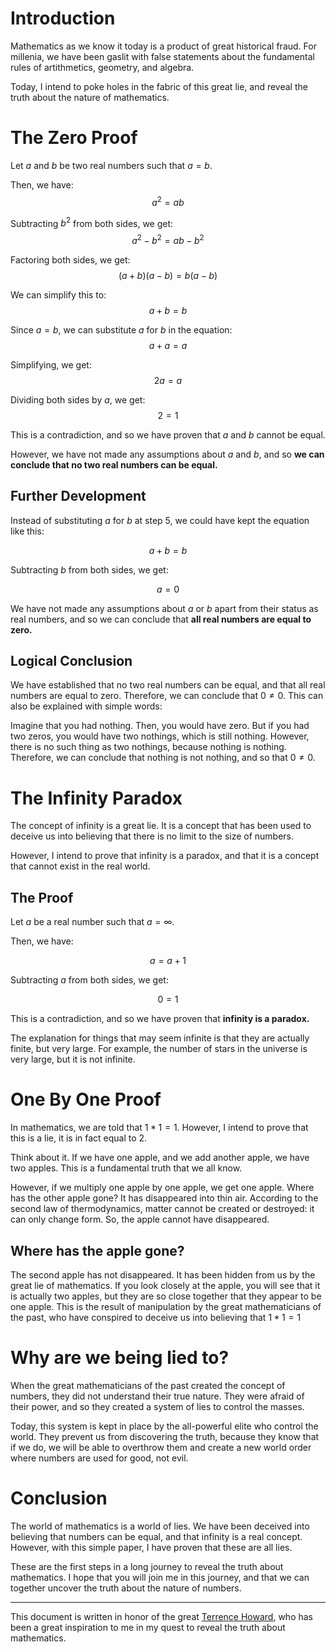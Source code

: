 # Introduction

Mathematics as we know it today is a product of great historical fraud. For millenia, we have been gaslit with false statements about the fundamental rules of artithmetics, geometry, and algebra.

Today, I intend to poke holes in the fabric of this great lie, and reveal the truth about the nature of mathematics.

# The Zero Proof

Let $a$ and $b$ be two real numbers such that $a = b$.

Then, we have:
$$a^2 = ab$$

Subtracting $b^2$ from both sides, we get:
$$a^2 - b^2 = ab - b^2$$

Factoring both sides, we get:
$$(a + b)(a - b) = b(a - b)$$

We can simplify this to:
$$a + b = b$$

Since $a = b$, we can substitute $a$ for $b$ in the equation:
$$a + a = a$$

Simplifying, we get:
$$2a = a$$

Dividing both sides by $a$, we get:
$$2 = 1$$

This is a contradiction, and so we have proven that $a$ and $b$ cannot be equal.

However, we have not made any assumptions about $a$ and $b$, and so **we can conclude that no two real numbers can be equal.**

## Further Development

Instead of substituting $a$ for $b$ at step 5, we could have kept the equation like this:

$$a + b = b$$

Subtracting $b$ from both sides, we get:

$$a = 0$$

We have not made any assumptions about $a$ or $b$ apart from their status as real numbers, and so we can conclude that **all real numbers are equal to zero.**

## Logical Conclusion

We have established that no two real numbers can be equal, and that all real numbers are equal to zero. Therefore, we can conclude that $0\neq0$. This can also be explained with simple words:

Imagine that you had nothing. Then, you would have zero. But if you had two zeros, you would have two nothings, which is still nothing. However, there is no such thing as two nothings, because nothing is nothing. Therefore, we can conclude that nothing is not nothing, and so that $0\neq0$.

# The Infinity Paradox

The concept of infinity is a great lie. It is a concept that has been used to deceive us into believing that there is no limit to the size of numbers.

However, I intend to prove that infinity is a paradox, and that it is a concept that cannot exist in the real world.

## The Proof

Let $a$ be a real number such that $a = \infty$.

Then, we have:

$$a = a + 1$$

Subtracting $a$ from both sides, we get:

$$0 = 1$$

This is a contradiction, and so we have proven that **infinity is a paradox.**

The explanation for things that may seem infinite is that they are actually finite, but very large. For example, the number of stars in the universe is very large, but it is not infinite.

# One By One Proof

In mathematics, we are told that $1*1=1$. However, I intend to prove that this is a lie, it is in fact equal to 2.

Think about it. If we have one apple, and we add another apple, we have two apples. This is a fundamental truth that we all know.

However, if we multiply one apple by one apple, we get one apple. Where has the other apple gone? It has disappeared into thin air. According to the second law of thermodynamics, matter cannot be created or destroyed: it can only change form. So, the apple cannot have disappeared.

## Where has the apple gone?

The second apple has not disappeared. It has been hidden from us by the great lie of mathematics. If you look closely at the apple, you will see that it is actually two apples, but they are so close together that they appear to be one apple. This is the result of manipulation by the great mathematicians of the past, who have conspired to deceive us into believing that $1*1=1$

# Why are we being lied to?

When the great mathematicians of the past created the concept of numbers, they did not understand their true nature. They were afraid of their power, and so they created a system of lies to control the masses.

Today, this system is kept in place by the all-powerful elite who control the world. They prevent us from discovering the truth, because they know that if we do, we will be able to overthrow them and create a new world order where numbers are used for good, not evil.

# Conclusion

The world of mathematics is a world of lies. We have been deceived into believing that numbers can be equal, and that infinity is a real concept. However, with this simple paper, I have proven that these are all lies.

These are the first steps in a long journey to reveal the truth about mathematics. I hope that you will join me in this journey, and that we can together uncover the truth about the nature of numbers.

---

This document is written in honor of the great [Terrence Howard](https://www.youtube.com/watch?v=ENSq1lw__AU), who has been a great inspiration to me in my quest to reveal the truth about mathematics.
